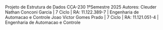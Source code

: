 Projeto de Estrutura de Dados
CCA-230 1ºSemestre 2025
Autores:
Cleuder Nathan Conconi Garcia | 7 Ciclo | RA: 11.122.389-7 | Engenharia de Automacao e Controle
Joao Victor Gomes Prado | 7 Ciclo | RA: 11.121.051-4 | Engenharia de Automacao e Controle
